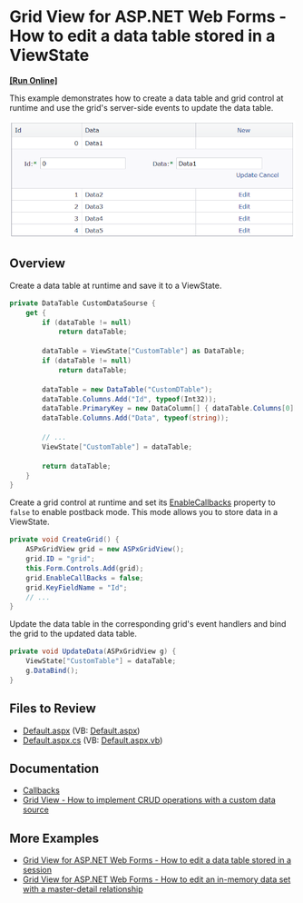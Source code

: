 # Grid View for ASP.NET Web Forms - How to edit a data table stored in a ViewState
<!-- run online -->
**[[Run Online]](https://codecentral.devexpress.com/128539743/)**
<!-- run online end -->

This example demonstrates how to create a data table and grid control at runtime and use the grid's server-side events to update the data table.

![Edit a data table stored in ViewState](EditDataTableInViewState.png)

## Overview

Create a data table at runtime and save it to a ViewState.

```cs
private DataTable CustomDataSourse {
    get {
        if (dataTable != null)
            return dataTable;

        dataTable = ViewState["CustomTable"] as DataTable;
        if (dataTable != null)
            return dataTable;

        dataTable = new DataTable("CustomDTable");
        dataTable.Columns.Add("Id", typeof(Int32));
        dataTable.PrimaryKey = new DataColumn[] { dataTable.Columns[0] };
        dataTable.Columns.Add("Data", typeof(string));

        // ...
        ViewState["CustomTable"] = dataTable;

        return dataTable;
    }
}
```

Create a grid control at runtime and set its [EnableCallbacks](https://docs.devexpress.com/AspNet/DevExpress.Web.ASPxGridBase.EnableCallBacks) property to `false` to enable postback mode. This mode allows you to store data in a ViewState.

```cs
private void CreateGrid() {
    ASPxGridView grid = new ASPxGridView();
    grid.ID = "grid";
    this.Form.Controls.Add(grid);
    grid.EnableCallBacks = false;
    grid.KeyFieldName = "Id";
    // ...
}
```

Update the data table in the corresponding grid's event handlers and bind the grid to the updated data table.

```cs
private void UpdateData(ASPxGridView g) {
    ViewState["CustomTable"] = dataTable;
    g.DataBind();
}
```

## Files to Review

* [Default.aspx](./CS/WebSite/Default.aspx) (VB: [Default.aspx](./VB/WebSite/Default.aspx))
* [Default.aspx.cs](./CS/WebSite/Default.aspx.cs) (VB: [Default.aspx.vb](./VB/WebSite/Default.aspx.vb))

## Documentation

* [Callbacks](https://docs.devexpress.com/AspNet/402559/common-concepts/callbacks)
* [Grid View - How to implement CRUD operations with a custom data source](https://docs.devexpress.com/AspNet/403771/troubleshooting/grid-related-issues/crud-operations-with-custom-data-source)

## More Examples

* [Grid View for ASP.NET Web Forms - How to edit a data table stored in a session](https://github.com/DevExpress-Examples/aspxgridview-how-to-edit-data-in-a-datatable-at-runtime-when-data-is-stored-in-session-t191009)
* [Grid View for ASP.NET Web Forms - How to edit an in-memory data set with a master-detail relationship](https://github.com/DevExpress-Examples/aspxgridview-edit-in-memory-dataset)
